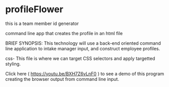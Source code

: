 # profileFlower
this is a team member id generator

command line app that creates the profile in an html file

BRIEF SYNOPSIS:
This technology will use a back-end oriented command line application to intake manager input, and construct employee profiles.

css- This file is where we can target CSS selectors and apply targetted styling.






Click here ( https://youtu.be/BXH7Z6vLnF0 ) to see a demo of this program creating the browser output from command line input. 



